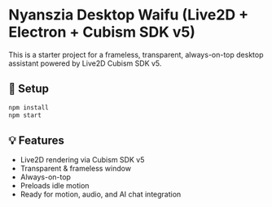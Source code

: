
# Nyanszia Desktop Waifu (Live2D + Electron + Cubism SDK v5)

This is a starter project for a frameless, transparent, always-on-top desktop assistant powered by Live2D Cubism SDK v5.

## 🚀 Setup

```bash
npm install
npm start
```

## 💡 Features

- Live2D rendering via Cubism SDK v5
- Transparent & frameless window
- Always-on-top
- Preloads idle motion
- Ready for motion, audio, and AI chat integration
